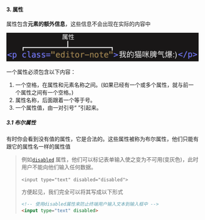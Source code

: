 #### 3. 属性

属性包含**元素的额外信息**，这些信息不会出现在实际的内容中

<img src="../pics/attribute.png" alt="attribute.png" style="zoom:50%;" />

一个属性必须包含以下内容：

1.  一个空格，在属性和元素名称之间。(如果已经有一个或多个属性，就与前一个属性之间有一个空格。)
2.  属性名称，后面跟着一个等于号。
3.  一个属性值，由一对引号“ ”引起来。



##### 3.1 布尔属性

有时你会看到没有值的属性，它是合法的。这些属性被称为布尔属性，他们只能有跟它的属性名一样的属性值

> 例如[`disabled`](https://developer.mozilla.org/zh-CN/docs/Web/HTML/Element/Input#attr-disabled) 属性，他们可以标记表单输入使之变为不可用(变灰色)，此时用户不能向他们输入任何数据。
>
> `<input type="text" disabled="disabled">`
>
> 方便起见，我们完全可以将其写成以下形式
>
> ```html
> <!-- 使用disabled属性来防止终端用户输入文本到输入框中 -->	
> <input type="text" disabled>
> ```




